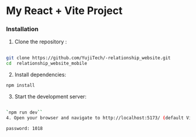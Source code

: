 # My React + Vite Project

### Installation
1. Clone the repository :

```bash
 
git clone https://github.com/YujiTech/-relationship_website.git   
cd  relationship_website_mobile
```

2. Install dependencies:
```bash
npm install
```
3. Start the development server:
```bash

`npm run dev``
4. Open your browser and navigate to http://localhost:5173/ (default Vite dev server URL).

password: 1018

